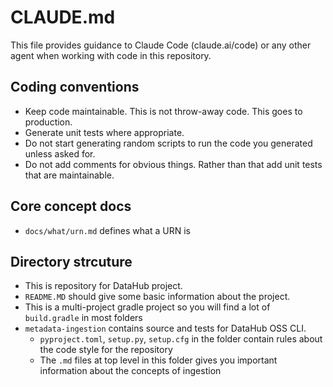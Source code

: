 # CLAUDE.md

This file provides guidance to Claude Code (claude.ai/code) or any other agent when working with code in this repository.

## Coding conventions

- Keep code maintainable. This is not throw-away code. This goes to production. 
- Generate unit tests where appropriate. 
- Do not start generating random scripts to run the code you generated unless asked for.
- Do not add comments for obvious things. Rather than that add unit tests that are maintainable.

## Core concept docs

 - `docs/what/urn.md` defines what a URN is

## Directory strcuture

- This is repository for DataHub project.
- `README.MD` should give some basic information about the project.
- This is a multi-project gradle project so you will find a lot of `build.gradle` in most folders
- `metadata-ingestion` contains source and tests for DataHub OSS CLI. 
    - `pyproject.toml`, `setup.py`, `setup.cfg` in the folder contain rules about the code style for the repository
    - The `.md` files at top level in this folder gives you important information about the concepts of ingestion
